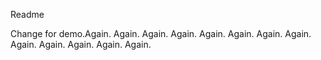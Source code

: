 Readme

Change for demo.Again.
Again.
Again.
Again.
Again.
Again.
Again.
Again.
Again.
Again.
Again.
Again.
Again.

